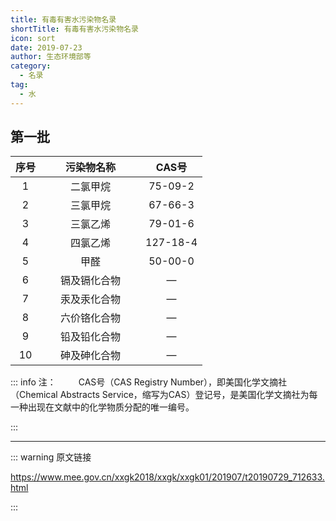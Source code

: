```yaml
---
title: 有毒有害水污染物名录
shortTitle: 有毒有害水污染物名录
icon: sort
date: 2019-07-23
author: 生态环境部等
category:
  - 名录
tag:
  - 水
---
```


## 第一批

| 序号 | &emsp;&emsp;污染物名称&emsp;&emsp; | &emsp;CAS号&emsp; |
| :--: | :--------------------------------: | :---------------: |
| 1 | 二氯甲烷 | 75-09-2 |
| 2 | 三氯甲烷 | 67-66-3 |
| 3 | 三氯乙烯 | 79-01-6 |
| 4 | 四氯乙烯 | 127-18-4 |
| 5 | 甲醛 | 50-00-0 |
| 6 | 镉及镉化合物 | — |
| 7 | 汞及汞化合物 | — |
| 8 | 六价铬化合物 | — |
| 9 | 铅及铅化合物 | — |
| 10 | 砷及砷化合物 | — |

::: info 注： 
　　
CAS号（CAS Registry Number），即美国化学文摘社（Chemical Abstracts Service，缩写为CAS）登记号，是美国化学文摘社为每一种出现在文献中的化学物质分配的唯一编号。

:::

---

::: warning 原文链接

<https://www.mee.gov.cn/xxgk2018/xxgk/xxgk01/201907/t20190729_712633.html>

:::